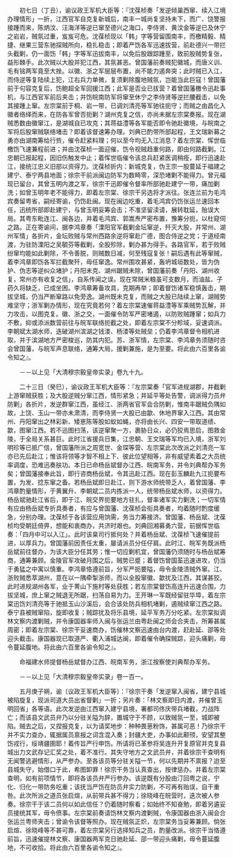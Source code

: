 <!-- { "loadSidebar": true } -->
　　初七日（丁丑），谕议政王军机大臣等：『沈葆桢奏「发逆倾巢西窜、续入江境办理情形」一折，江西官军自克复新城后，南丰一城尚复坚持未下，而广、饶警报接踵而来，陈炳汶、汪海洋等逆已窜至德兴之海口，李侍贤、黄汶金等逆已及休宁之岩岩，贼氛过重，岌岌可危。沈葆桢现以「韩」字等营留围南丰，而檄精毅、精捷、继果三营东驰探贼所向，稳扎稳击；即着严饬各军迅速拔营，前赴德兴一带拦头截剿，仍一面饬「韩」字等军迅拔南丰，以免后股跟踪踵至，致前股贼势复张，益形棘手。此次贼以大股并犯江西，其氛甚恶。曾国藩前奏贼犯徽城，而唐义训、毛有铭两军竟至大挫。以徽、浙之军层层布置，尚不能力遏奔突；此时贼已入江，而侍逆等复陆续上犯，江右兵力单微，复须剿除腹地贼氛，岂能当此巨寇！曾国藩前于句容克复后，饬鲍超全军回援江西；此军是否业已拔营？着曾国藩檄令迅赴事机，与江西官军前后夹击；并饬皖南防军将窜至休宁之李侍贤等逆拦腰截击，以免其接踵上窜。左宗棠前于桐、岩一带，已调刘清亮等军驰往扼守；而贼之由昌化入徽者络绎而来，在防各军曾否扼剿？湖州克复之信，亦尚未据左宗棠奏报。现在湖贼悉数由徽窜江，是湖城自已攻克；其蒋益澧等各军能否即令驰赴徽境，与皖南之军将后股窜贼联络堵击？即着该督速筹办理。刘典已酌带所部起程，王文瑞新募之勇亦由湖南筹给行赀，催令赶紧料理；何以至今均无入江消息？着左宗棠、恽世临檄饬飞速兼程前进；并由沈葆桢一面迎催，饬令视贼趋重何路，即由何路截剿。江忠朝已报起程，因旧伤触发中止；着恽世临催令该总兵赶紧医调稍痊，即行迅速赴江，接统江忠义旧部以资得力。沈葆桢折内：新城克复，伪王宗一股蔓延于福建之建宁、泰宁两县地面；徐宗干前派闽边防军为数畸零，深恐堵剿不能得力。曾元福现已留台，其曾玉明内渡之军，徐宗干迅即催令督率所部驰赴建宁一带，痛加剿洗；如曾玉明年老不能得力，即着左宗棠、徐宗干另选将才派往。张连兰前为毛鸿宾奏留粤省，嗣经寄谕，仍饬赴闽。现在闽边吃重，着毛鸿宾仍饬张运兰速回本任，迅统所部即赴建宁，与曾玉明妥筹会击；不准坚留渎请，展转耽延，贻误大局。其粤东毗连江、闽各边，并着毛鸿宾、郭嵩焘严密布置，豫筹分扼，以杜窥伺之路。正在寄谕间，据李鸿章奏「溧阳官军截剿金坛窜逆，歼灭大股，并常州、湖州军情」各折片，金坛败贼与常州西路余逆将窜赴广德，图合侍逆之党；于道经南渡，为驻防溧阳之吴毓芬等截剿，全股殄除，剿办甚为得手。各路官军，若于败贼纷窜均能如此剿除，不令善脱，则贼数日减，何至残寇复张！嗣后遇有此等窜贼，着李鸿章即饬各军拦截聚歼，毋任窜逸。常州围攻甚紧，轰坍城垣数处，皆为伪护、伪志等逆纠众堵护；丹阳未克、湖州踞贼未除，曾国藩前奏「丹阳、湖州收复，常州亦有收复之信」，自系传闻之误。现在常贼米粮虽可支数月，而油盐、子药久将缺乏，已成坐困。李鸿章筹备攻具，克期再举；即着督饬诸军稳慎轰击，期拔坚城，仍当严断窜路以免旁逸。湖州既未克复，而贼之大股已陆续上窜，湖贼势难坚守；浙军剿办情形，现在究竟若何？着左宗棠速催蒋益澧等军乘贼势瓦解，并力攻击，以图克复。徽、浙之交，一面催令防军严密堵遏，以防败贼踵窜；如兵力不敷，抑或添派数营前往与皖军联络扼截之处，即着左宗棠不分畛域，妥速调派。李朝斌太湖水师，迭破湖州滨湖之钱溇、杨溇等处贼垒；仍着李鸿章督令相机进取，并于滨湖地方严密梭巡，防其内犯。苏、浙军情，左宗棠、李鸿章务须随时咨会曾国藩，与皖军声息联络，通筹大局，援剿兼施，是为至要。将此由六百里各谕令知之』。

　　－－以上见「大清穆宗毅皇帝实录」卷九十九。

　　二十三日（癸巳），谕议政王军机大臣等：『左宗棠奏「官军进规湖郡，并截剿上游窜贼获胜；及大股逆贼分窜江西，情形紧急；并延平等处告警，调派得力员弁防剿」各折片，发逆群窜江西，虽经江、浙两省官军会合防剿，惟南丰踞贼负隅如故，上饶、玉山一带亦未肃清，而李侍贤一大股已由歙、休地界窜入江西。其由常州、丹阳窜出之林彩新、矮崽陈等股如蚁如蝇，亦将由长兴、四安一带取道绩、歙，图窜江西。若不迅图扫荡，该逆窜聚一方，裹胁日众，必仍狡焉思启，图救金陵，于全局关系甚巨。此时江省援兵日集，江忠朝、王文瑞等军均已入境，浙军刘明珍等已抵广信，曾国藩所派之周宽世、金琛等营、左宗棠此次改派之刘清亮一军亦已先后赴江；惟该将领等才智不相上下、彼此位望相等，非有威望素着之大员统率调度，恐难迅奏肤功。本日已命杨岳斌督办江西、皖南军务，并令刘典帮办军务矣；曾国藩接奉此旨，即行咨商杨岳斌，令其迅赴江西。现在彭玉麟赴九江扼要布置，为发、捻东窜之备。若杨岳斌即日赴江，则下游水师统带乏人，着曾国藩、李鸿章酌量情形，于黄翼升、李朝斌二员内拣派一人，统带杨岳斌水师，以资得力。杨岳斌驰赴江省后，即于江、皖交界扼要地方驻扎，督率诸军实力剿洗；一切军情有应由杨岳斌专折具奏者，有应与曾国藩、沈葆桢会衔具奏者，均着随时酌度缓急，分别办理。沈葆桢于各该营应用饷需，务当力筹接济。曾国藩、杨岳斌、沈葆桢均受朝廷倚畀，想能和衷商办，共济时艰也。刘典回湘募勇六营，前据恽世临奏：「四月中可以入江」。此时该臬司行抵何处？并着杨岳斌、沈葆桢飞速催提前进，以厚兵力。曾国藩前因责任太重，屡请派员分任仔肩。此时江、皖军务既派杨岳斌前往督办，为该大臣分任其劳；惟一切应剿机宜，曾国藩仍须随时与杨岳斌筹商，通筹兼顾。金陵官军攻破月围之后，贼势已蹙；着督饬曾国荃迅速进攻，仍当于勇猛之中寓以慎重。李鸿章恪遵前旨，分军严扼要隘，毋令金陵溃贼外窜。江、浙败贼悉萃湖州，意在以一隅牵掣浙师，而以全股窜徽、歙扰及江西，其谋甚狡。此时进规湖州各军，业于菁山下施村等处获胜；若左宗棠督饬高连升迅速合围，力拔坚城，庶上窜之贼退无所踞，扫荡自易为力。王开琳一军既经留驻华埠，着左宗棠迅饬刘清亮等于驰抵玉山沙溪后，会合该处防兵相机堵剿，遏贼续窜江西之路。泰宁县被贼窜陷，旋即收复；贼踪扰及将乐县境，延平军务万分吃紧。左宗棠拟调林文察内渡剿贼，并令康国器率师入闽与张运兰由粤赴闽之师会合夹击，所筹甚属周密；即着左宗棠、徐宗干妥速商办，饬催林文察迅速由台内渡，赶赴延、邵等处迎头截击。康国器现已取道严、衢入浦城达闽，即着催令确探贼踪，迎头痛剿，毋令蔓延腹地。将此由六百里各谕令知之』。

　　命福建水师提督杨岳斌督办江西、皖南军务，浙江按察使刘典帮办军务。

　　－－以上见「大清穆宗毅皇帝实录」卷一百一。

　　五月庚子朔，谕〔议政王军机大臣等〕：『徐宗干奏「发逆窜入闽省，建宁县城被陷旋复，现派司道大员出省督剿」一折；另片奏：「林文察即日内渡，并催曾玉明回省」各等语。此次发逆由江西窜入建宁县境，署都司佟庆带兵堵截，力战阵亡；而该县文武员弁乃以分驻关隘为辞，置城守于不顾，以致贼氛一至，城即被陷。贼去之后，又捏报克复，以为请奖地步：种种畏葸粉饰，甚属可恶！乃徐宗干并不实力查办，辄据属员禀报之词含混入奏；封疆大吏，办事如此颟顸，安望其整饬戎行，绥靖疆圉耶！着传旨严行申饬。所请将已革参将吴连升开复原官并克复县城出力文武存记汇奖之处，着不准行。其失守地方之文武员弁，并着徐宗干查明有无闻警逃避情形，从严参办。至各该员等分驻关隘一节，何以先期并不禀报？迨至县城失守，始借口于此，希图卸罪！徐宗干务当认真查出，按律惩办。并着左宗棠查明，如有前项情节，即将各该员弁严行参办。该逆既有分股由汀回粤之说，宁化、归化一带防务吃重；该抚当严饬在防员弁实力防剿，不可再有贻误，自干重咎。此次所派之道员张启煊，从前带兵甚不得力；徐晓峰在皖营时，迭次被人参奏。徐宗干于该二员何以如此信任？仍着随时察看；如始终不知奋勉，即着另遴妥员接统其军，毋令偾事。左宗棠前奏请饬林文察内渡剿贼，令康国器由浙入闽会合张运兰粤师夹击；曾谕令该督等照办。现在贼氛正炽，左宗棠务当妥筹兼顾。倘张启煊、徐晓峰等不甚可靠，着左宗棠另行选择知兵之员，酌量改派。徐宗干当恪遵前旨，迅速催提林文察、康国器两军克日驰赴延、邵一带迎头痛剿，毋令蔓延腹地，不可收拾。将此由六百里各谕令知之』。

